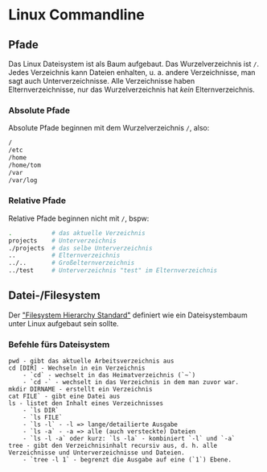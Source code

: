# Linux Commandline

## Pfade
Das Linux Dateisystem ist als Baum aufgebaut. Das Wurzelverzeichnis ist `/`. Jedes Verzeichnis kann Dateien enhalten, u. a. andere Verzeichnisse, man sagt auch Unterverzeichnisse. Alle Verzeichnisse haben Elternverzeichnisse, nur das Wurzelverzeichnis hat *kein* Elternverzeichnis.

### Absolute Pfade
Absolute Pfade beginnen mit dem Wurzelverzeichnis `/`, also:
```bash
/
/etc
/home
/home/tom
/var
/var/log
```

### Relative Pfade
Relative Pfade beginnen nicht mit `/`, bspw:
```bash
.           # das aktuelle Verzeichnis
projects    # Unterverzeichnis
./projects  # das selbe Unterverzeichnis
..          # Elternverzeichnis
../..       # Großelternverzeichnis
../test     # Unterverzeichnis "test" im Elternverzeichnis
```

## Datei-/Filesystem

Der ["Filesystem Hierarchy Standard"](https://de.wikipedia.org/wiki/Filesystem_Hierarchy_Standard) definiert wie ein Dateisystembaum unter Linux aufgebaut sein sollte.

### Befehle fürs Dateisystem
```
pwd - gibt das aktuelle Arbeitsverzeichnis aus
cd [DIR] - Wechseln in ein Verzeichnis
    - `cd` - wechselt in das Heimatverzeichnis (`~`)
    - `cd -` - wechselt in das Verzeichnis in dem man zuvor war.
mkdir DIRNAME - erstellt ein Verzeichnis
cat FILE` - gibt eine Datei aus
ls - listet den Inhalt eines Verzeichnisses
    - `ls DIR`
    - `ls FILE`
    - `ls -l` - -l => lange/detailierte Ausgabe
    - `ls -a` - -a => alle (auch versteckte) Dateien
    - `ls -l -a` oder kurz: `ls -la` - kombiniert `-l` und `-a`
tree - gibt den Verzeichnisinhalt recursiv aus, d. h. alle Verzeichnisse und Unterverzeichnisse und Dateien.
    - `tree -l 1` - begrenzt die Ausgabe auf eine (`1`) Ebene.
```
